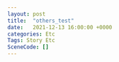 ```yaml
---
layout: post
title:  "others_test"
date:   2021-12-13 16:00:00 +0000
categories: Etc
Tags: Story Etc
SceneCode: []
---
```

